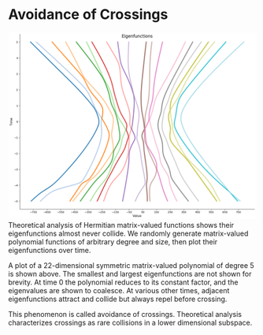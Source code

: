 # Avoidance of Crossings
![alt text](https://github.com/rajtyagi2718/avoidance-of-crossings/blob/master/data/plot.png)
Theoretical analysis of Hermitian matrix-valued functions shows their eigenfunctions almost never collide. We randomly generate matrix-valued polynomial functions of arbitrary degree and size, then plot their eigenfunctions over time.

A plot of a 22-dimensional symmetric matrix-valued polynomial of degree 5 is shown above. The smallest and largest eigenfunctions are not shown for brevity. At time 0 the polynomial reduces to its constant factor, and the eigenvalues are shown to coalesce. At various other times, adjacent eigenfunctions attract and collide but always repel before crossing.

This phenomenon is called avoidance of crossings. Theoretical analysis characterizes crossings as rare collisions in a lower dimensional subspace.
